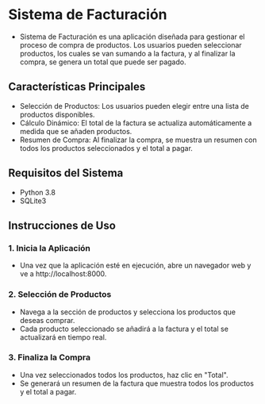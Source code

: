 # Sistema de Facturación
*  Sistema de Facturación es una aplicación diseñada para gestionar el proceso de compra de productos. Los usuarios pueden seleccionar productos, los cuales se van sumando a la factura, y al finalizar la compra, se genera un total que puede ser pagado.

## Características Principales
*  Selección de Productos: Los usuarios pueden elegir entre una lista de productos disponibles.
*  Cálculo Dinámico: El total de la factura se actualiza automáticamente a medida que se añaden productos.
*  Resumen de Compra: Al finalizar la compra, se muestra un resumen con todos los productos seleccionados y el total a pagar.

## Requisitos del Sistema
*  Python 3.8
*  SQLite3

## Instrucciones de Uso
### 1. Inicia la Aplicación
*  Una vez que la aplicación esté en ejecución, abre un navegador web y ve a http://localhost:8000.
### 2. Selección de Productos
*  Navega a la sección de productos y selecciona los productos que deseas comprar.
*  Cada producto seleccionado se añadirá a la factura y el total se actualizará en tiempo real.
### 3. Finaliza la Compra
*  Una vez seleccionados todos los productos, haz clic en "Total".
*  Se generará un resumen de la factura que muestra todos los productos y el total a pagar.
